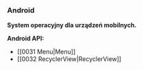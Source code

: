 ### Android

**System operacyjny dla urządzeń mobilnych.**

**Android API:**
- [[0031 Menu|Menu]]
- [[0032 RecyclerView|RecyclerView]]